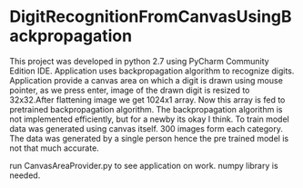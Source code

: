 # DigitRecognitionFromCanvasUsingBackpropagation
This project was developed in python 2.7 using PyCharm Community Edition IDE. Application uses backpropagation algorithm to recognize digits. Application provide a canvas area on which a digit is drawn using mouse pointer, as we press enter, image of the drawn digit is resized to 32x32.After flattening image we get 1024x1 array. Now this array is fed to pretrained backpropagation algorithm.
The backpropagation algorithm is not implemented efficiently, but for a newby its okay I think. To train model data was generated using canvas itself. 300 images form each category. The data was generated by a single person hence the pre trained model is not that much accurate.

run CanvasAreaProvider.py to see application on work.
numpy library is needed.

